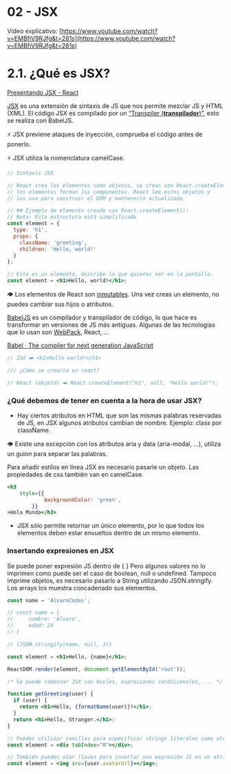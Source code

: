 # 02 - JSX

Vídeo explicativo: [https://www.youtube.com/watch?v=EMBfiV9RJfg&t=281s](https://www.youtube.com/watch?v=EMBfiV9RJfg&t=281s)

# 2.1. ¿Qué es JSX?

[Presentando JSX - React](https://es.reactjs.org/docs/introducing-jsx.html)

[JSX](https://medium.com/@simonhoyos/qu%C3%A9-es-jsx-95006a2f94f9)  es una extensión de sintaxis de JS que nos permite mezclar JS y HTML (XML). El código JSX es compilado por un [“Transpiler (**transpilador**)”](https://es.wikipedia.org/wiki/Transpilador), esto se realiza con BabelJS.

⚡ JSX previene ataques de inyección, comprueba el código antes de ponerlo.

⚡ JSX utiliza la nomenclatura camelCase. 

```jsx
// Sintaxis JSX

// React crea los elementos como objetos, se crean con React.createElement(), 
// los elementos forman los componentes. React lee estos objetos y 
// los usa para construir el DOM y mantenerlo actualizado.

// ## Ejemplo de elemento creado con React.createElement():
// Nota: Esta estructura está simplificada
const element = {
  type: 'h1',
  props: {
    className: 'greeting',
    children: 'Hello, world!'
  }
};

// Esto es un elemento, describe lo que quieres ver en la pantalla.
const element = <h1>Hello, world!</h1>;
```

👁️ Los elementos de React son [inmutables](https://es.wikipedia.org/wiki/Objeto_inmutable). Una vez creas un elemento, no puedes cambiar sus hijos o atributos.

[BabelJS](https://en.wikipedia.org/wiki/Babel_(transcompiler)) es un compilador y transpilador de código, lo que hace es transformar en versiones de JS más antiguas. Algunas de las tecnologías que lo usan son [WebPack](https://es.wikipedia.org/wiki/Webpack), React, … 

[Babel · The compiler for next generation JavaScript](https://babeljs.io/)

```jsx
// JSX ➡️ <h1>Hello world!</h1> 

/// ¿Cómo se crearía en react?

// React (objeto) ➡️ React.createElement("h1", null, "Hello world!");
```

### **¿Qué debemos de tener en cuenta a la hora de usar JSX?**

- Hay ciertos atributos en HTML que son las mismas palabras reservadas de JS, en JSX algunos atributos cambian de nombre. Ejemplo: class por className.

👁️ Existe una excepción con los atributos aria y data (aria-modal, ...), utiliza un guion para separar las palabras. 

Para añadir estilos en línea JSX es necesario pasarle un objeto. Las propiedades de css también van en camelCase. 

```jsx
<h3
	style={{
			backgroundColor: 'green',
		}}
>Hola Mundo</h3>
```

- JSX sólo permite retornar un único elemento, por lo que todos los elementos deben estar envueltos dentro de un mismo elemento.

### Insertando expresiones en JSX

Se puede poner expresión JS dentro de { } Pero algunos valores no lo imprimen como puede ser el caso de boolean, null o undefined. Tampoco imprime objetos, es necesario pasarlo a String utilizando JSON.stringify. Los arrays los muestra concadenado sus elementos.

```jsx
const name = 'AlvaroCodes';

// const name = {
//     nombre: 'Alvaro', 
//     edad: 24
// }

// {JSON.stringify(name, null, 3)}

const element = <h1>Hello, {name}</h1>;

ReactDOM.render(element, document.getElementById('root'));

/* Se puede combinar JSX con bucles, expresiones condicionales, ... */

function getGreeting(user) {
  if (user) {
    return <h1>Hello, {formatName(user)}!</h1>;
  }
  return <h1>Hello, Stranger.</h1>;
}

// Puedes utilizar comillas para especificar strings literales como atributos:
const element = <div tabIndex="0"></div>;

// También puedes usar llaves para insertar una expresión JS en un atributo:
const element = <img src={user.avatarUrl}></img>;
```